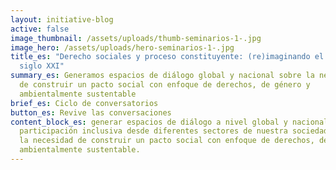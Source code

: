 ```yaml
---
layout: initiative-blog
active: false
image_thumbnail: /assets/uploads/thumb-seminarios-1-.jpg
image_hero: /assets/uploads/hero-seminarios-1-.jpg
title_es: "Derecho sociales y proceso constituyente: (re)imaginando el Chile del
  siglo XXI"
summary_es: Generamos espacios de diálogo global y nacional sobre la necesidad
  de construir un pacto social con enfoque de derechos, de género y
  ambientalmente sustentable
brief_es: Ciclo de conversatorios
button_es: Revive las conversaciones
content_block_es: generar espacios de diálogo a nivel global y nacional, con una
  participación inclusiva desde diferentes sectores de nuestra sociedad, sobre
  la necesidad de construir un pacto social con enfoque de derechos, de género y
  ambientalmente sustentable.
---
```

